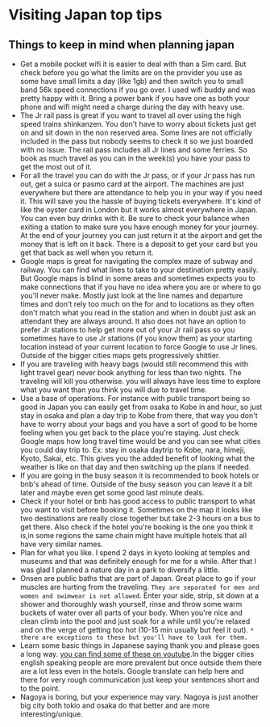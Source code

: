 # Visiting Japan top tips


## Things to keep in mind when planning japan
- Get a mobile pocket wifi it is easier to deal with than a Sim card. But check before you go what the limits are on the provider you use as some have small limits a day (like 1gb) and then switch you to small band 56k speed connections if you go over. I used wifi buddy and was pretty happy with it. Bring a power bank if you have one as both your phone and wifi might need a charge during the day with heavy use.
- The Jr rail pass is great if you want to travel all over using the high speed trains shinkanzen. You don't have to worry about tickets just get on and sit down in the non reserved area. Some lines are not officially included in the pass but nobody seems to check it so we just boarded with no issue. The rail pass includes all Jr lines and some ferries. So book as much travel as you can in the week(s) you have your pass to get the most out of it.
- For all the travel you can do with the Jr pass, or if your Jr pass has run out, get a suica or pasmo card at the airport. The machines are just everywhere but there are attendance to help you in your way if you need it. This will save you the hassle of buying tickets everywhere. It's kind of like the oyster card in London but it works almost everywhere in Japan. You can even buy drinks with it. Be sure to check your balance when exiting a station to make sure you have enough money for your journey. At the end of your journey you can just return it at the airport and get the money that is left on it back. There is a deposit to get your card but you get that back as well when you return it.
- Google maps is great for navigating the complex maze of subway and railway. You can find what lines to take to your destination pretty easily. But Google maps is blind in some areas and sometimes expects you to make connections that if you have no idea where you are or where to go you'll never make. Mostly just look at the line names and departure times and don't rely too much on the for and to locations as they often don't match what you read in the station and when in doubt just ask an attendant they are always around. It also does not have an option to prefer Jr stations to help get more out of your Jr rail pass so you sometimes have to use  Jr stations (if you know them) as your starting location instead of your current location to force Google to use Jr lines. Outside of the bigger cities maps gets progressively shittier.
- If you are traveling with heavy bags (would still recommend this with light travel gear) never book anything for less than two nights. The traveling will kill you otherwise. you will always have less time to explore what you want than you think you will due to travel time.
- Use a base of operations. For instance with public transport being so good in Japan you can easily get from osaka to Kobe in and hour, so just stay in osaka and plan a day trip to Kobe from there, that way you don't have to worry about your bags and you have a sort of good to be home feeling when you get back to the place you're staying. Just check Google maps how long travel time would be and you can see what cities you could day trip to. Ex: stay in osaka daytrip to Kobe, nara, himeji, Kyoto, Sakai, etc. This gives you the added benefit of looking what the weather is like on that day and then switching up the plans if needed.
- If you are going in the busy season it is recommended to book hotels or bnb's ahead of time. Outside of the busy season you can leave it a bit later and maybe even get some good last minute deals.
- Check if your hotel or bnb has good access to public transport to what you want to visit before booking it. Sometimes on the map it looks like two destinations are really close together but take 2-3 hours on a bus to get there. Also check if the hotel you're booking is the one you think it is,in some regions the same chain might have multiple hotels that all have very similar names.
- Plan for what you like. I spend 2 days in kyoto looking at temples and museums and that was definitely enough for me for a while. After that I was glad I planned a nature day in a park to diversify a little.
- Onsen are public baths that are part of Japan. Great place to go if your muscles are hurting from the traveling. `They are separated for men and women and swimwear is not allowed`. Enter your side, strip, sit down at a shower and thoroughly wash yourself, rinse and throw some warm buckets of water over all parts of your body. When you're nice and clean climb into the pool and just soak for a while until you're relaxed and on the verge of getting too hot (10-15 min usually but feel it out).
`* there are exceptions to these but you'll have to look for them.`
- Learn some basic things in Japanese saying thank you and please goes a long way. [you can find some of these on youtube](https://youtu.be/74aYs6rcbiM).In the bigger cities english speaking people are more prevalent but once outside them there are a lot less even in the hotels. Google translate can help here and there for very rough communication just keep your sentences short and to the point.
- Nagoya is boring, but your experience may vary. Nagoya is just another big city both tokio and osaka do that better and are more interesting/unique.